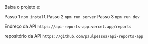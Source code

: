 Baixa o projeto e: 

Passo 1 ```npm install```
Passo 2 ```npm run server```
Passo 3 ```npm run dev```


Endreço da API 
```https://api-reports-app.vercel.app/reports```

repositório da API
```https://github.com/paulpessoa/api-reports-app```
